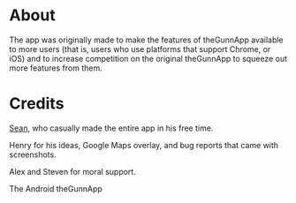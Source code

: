# About
The app was originally made to make the features of theGunnApp available to more users (that is, users who use platforms that support Chrome, or iOS) and to increase competition on the original theGunnApp to squeeze out more features from them.

# Credits
[Sean](https://sheeptester.github.io/), who casually made the entire app in his free time.

Henry for his ideas, Google Maps overlay, and bug reports that came with screenshots.

Alex and Steven for moral support.

The Android theGunnApp
